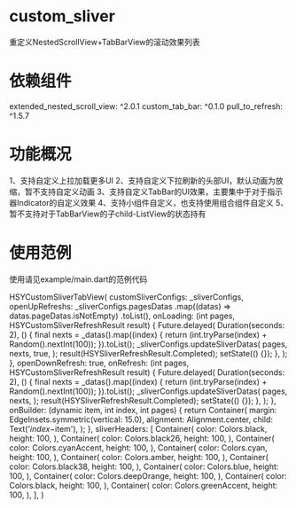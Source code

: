 # custom_sliver

重定义NestedScrollView+TabBarView的滚动效果列表

# 依赖组件

extended_nested_scroll_view: ^2.0.1
custom_tab_bar: ^0.1.0
pull_to_refresh: ^1.5.7

# 功能概况

1、支持自定义上拉加载更多UI
2、支持自定义下拉刷新的头部UI，默认动画为放缩，暂不支持自定义动画
3、支持自定义TabBar的UI效果，主要集中于对于指示器Indicator的自定义效果
4、支持小组件自定义，也支持使用组合组件自定义
5、暂不支持对于TabBarView的子child-ListView的状态持有
  
# 使用范例

使用请见example/main.dart的范例代码

HSYCustomSliverTabView(
        customSliverConfigs: _sliverConfigs,
        openUpRefreshs: _sliverConfigs.pagesDatas
            .map((datas) => datas.pageDatas.isNotEmpty)
            .toList(),
        onLoading: (int pages, HSYCustomSliverRefreshResult result) {
          Future.delayed(
            Duration(seconds: 2),
            () {
              final nexts = _datas().map((index) {
                return (int.tryParse(index) + Random().nextInt(100));
              }).toList();
              _sliverConfigs.updateSliverDatas(
                pages,
                nexts,
                true,
              );
              result(HSYSliverRefreshResult.Completed);
              setState(() {});
            },
          );
        },
        openDownRefresh: true,
        onRefresh: (int pages, HSYCustomSliverRefreshResult result) {
          Future.delayed(
            Duration(seconds: 2),
            () {
              final nexts = _datas().map((index) {
                return (int.tryParse(index) + Random().nextInt(100));
              }).toList();
              _sliverConfigs.updateSliverDatas(
                pages,
                nexts,
              );
              result(HSYSliverRefreshResult.Completed);
              setState(() {});
            },
          );
        },
        onBuilder: (dynamic item, int index, int pages) {
          return Container(
            margin: EdgeInsets.symmetric(vertical: 15.0),
            alignment: Alignment.center,
            child: Text('$index-$item'),
          );
        },
        sliverHeaders: [
          Container(
            color: Colors.black,
            height: 100,
          ),
          Container(
            color: Colors.black26,
            height: 100,
          ),
          Container(
            color: Colors.cyanAccent,
            height: 100,
          ),
          Container(
            color: Colors.cyan,
            height: 100,
          ),
          Container(
            color: Colors.amber,
            height: 100,
          ),
          Container(
            color: Colors.black38,
            height: 100,
          ),
          Container(
            color: Colors.blue,
            height: 100,
          ),
          Container(
            color: Colors.deepOrange,
            height: 100,
          ),
          Container(
            color: Colors.black,
            height: 100,
          ),
          Container(
            color: Colors.greenAccent,
            height: 100,
          ),
        ],
      )